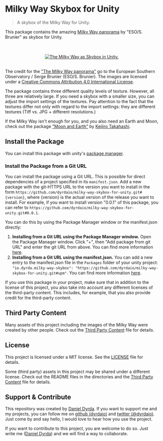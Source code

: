 # Milky Way Skybox for Unity

> A skybox of the Milky Way for Unity.

This package contains the amazing [Milky Way panorama](https://www.eso.org/public/images/eso0932a/) by "ESO/S. Brunier" as skybox for Unity.

<p align=center>
    <br>
    <br> 
    <a href="https://github.com/dyrdaio/milky-way-skybox-for-unity">
        <img src="./Media/milky_way_2.gif" alt="The Milky Way as Skybox in Unity."/>
    </a>
    <br>
    <br>
</p>

The credit for the ["The Milky Way panorama"](https://www.eso.org/public/images/eso0932a/) go to the European Southern Observatory / Serge Brunier (ESO/S. Brunier). The images are licensed under a [Creative Commons Attribution 4.0 International License](https://creativecommons.org/licenses/by/4.0/).

The package contains three different quality levels of texture. However, all three are relatively large. If you need a skybox with a smaller size, you can adjust the import settings of the textures. Pay attention to the fact that the textures differ not only with regard to the import settings: they are different textures (Tiff vs. JPG + different resolutions.)

If the Milky Way isn't enough for you, and you also need an Earth and Moon, check out the package ["Moon and Earth"](https://github.com/keijiro/MoonAndEarth) by [Keijiro Takahashi](https://github.com/keijiro).

## Install the Package

You can install this package with unity's [package manager](https://docs.unity3d.com/Manual/PackagesList.html).

### Install the Package from a Git URL

You can install the package using a Git URL. This is possible for direct dependencies of a project specified in its ```manifest.json```. Add a new package with the git-HTTPS URL to the version you want to install in the form ```https://github.com/dyrdaio/milky-way-skybox-for-unity.git#{version}```, where {version} is the actual version of the release you want to install. For example, if you want to install version "0.0.1" of this package, you can refer to ```https://github.com/dyrdaio/milky-way-skybox-for-unity.git#0.0.1```.

You can do this by using the Package Manager window or the manifest.json directly:

1. **Installing from a Git URL using the Package Manager window.** Open the Package Manager window. Click "+", then "Add package from git URL" and enter the git URL from above. You can find more information [here](https://docs.unity3d.com/Manual/upm-ui-giturl.html).
2. **Installing from a Git URL using the manifest.json.** You can add a new entry to the manifest.json file in the ``Packages`` folder of your unity project: ```"io.dyrda.milky-way-skybox": "https://github.com/dyrdaio/milky-way-skybox-for-unity.git#upm"```. You can find more information [here](https://docs.unity3d.com/Manual/upm-git.html).

If you use this package in your project, make sure that in addition to the license of this project, you also take into account any different licenses of the third-party content. This includes, for example, that you also provide credit for the third-party content.

## Third Party Content

Many assets of this project including the images of the Milky Way were created by other people. Check out the [Third Party Content](/ThirdPartyContent.md) file for details.

## License

This project is licensed under a MIT license. See the [LICENSE](/LICENSE) file for details.

Some (third party) assets in this project may be shared under a different license. Check out the README files in the directories and the [Third Party Content](/ThirdPartyContent.md) file for details.

## Support & Contribute

This repository was created by [Daniel Dyrda](https://dyrda.io). If you want to support me and my projects, you can follow me on [github (dyrdaio)](https://github.com/dyrdaio) and [twitter (@dyrdaio)](https://twitter.com/dyrdaio). Just come by and say hello, I would love to hear how you use the project.

If you want to contribute to this project, you are welcome to do so. Just write me ([Daniel Dyrda](https://dyrda.io)) and we will find a way to collaborate.
